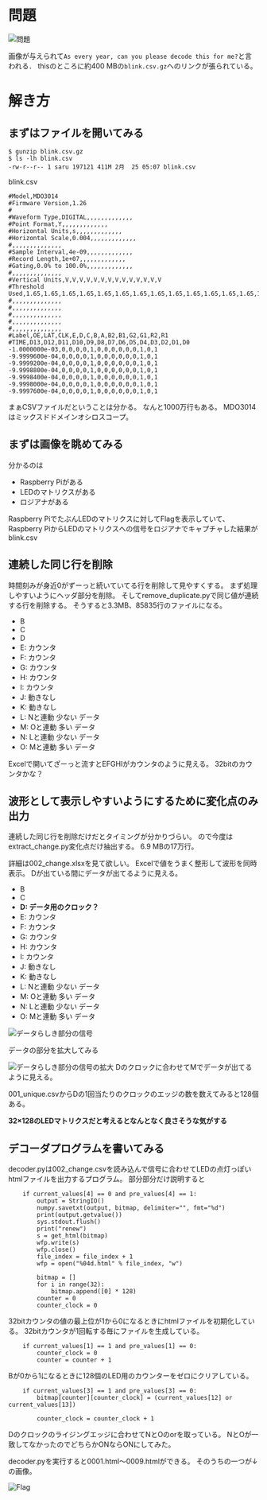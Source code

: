 # 問題


![問題](./001_problem.jpg) 


画像が与えられて```As every year, can you please decode this for me?```と言われる．
thisのところに約400 MBの```blink.csv.gz```へのリンクが張られている。


# 解き方


## まずはファイルを開いてみる
```
$ gunzip blink.csv.gz
$ ls -lh blink.csv
-rw-r--r-- 1 saru 197121 411M 2月  25 05:07 blink.csv

```

blink.csv

```
#Model,MDO3014
#Firmware Version,1.26
#
#Waveform Type,DIGITAL,,,,,,,,,,,,,
#Point Format,Y,,,,,,,,,,,,,
#Horizontal Units,s,,,,,,,,,,,,,
#Horizontal Scale,0.004,,,,,,,,,,,,,
#,,,,,,,,,,,,,,
#Sample Interval,4e-09,,,,,,,,,,,,,
#Record Length,1e+07,,,,,,,,,,,,,
#Gating,0.0% to 100.0%,,,,,,,,,,,,,
#,,,,,,,,,,,,,,
#Vertical Units,V,V,V,V,V,V,V,V,V,V,V,V,V,V
#Threshold Used,1.65,1.65,1.65,1.65,1.65,1.65,1.65,1.65,1.65,1.65,1.65,1.65,1.65,1.65
#,,,,,,,,,,,,,,
#,,,,,,,,,,,,,,
#,,,,,,,,,,,,,,
#,,,,,,,,,,,,,,
#,,,,,,,,,,,,,,
#Label,OE,LAT,CLK,E,D,C,B,A,B2,B1,G2,G1,R2,R1
#TIME,D13,D12,D11,D10,D9,D8,D7,D6,D5,D4,D3,D2,D1,D0
-1.0000000e-03,0,0,0,0,1,0,0,0,0,0,0,1,0,1
-9.9999600e-04,0,0,0,0,1,0,0,0,0,0,0,1,0,1
-9.9999200e-04,0,0,0,0,1,0,0,0,0,0,0,1,0,1
-9.9998800e-04,0,0,0,0,1,0,0,0,0,0,0,1,0,1
-9.9998400e-04,0,0,0,0,1,0,0,0,0,0,0,1,0,1
-9.9998000e-04,0,0,0,0,1,0,0,0,0,0,0,1,0,1
-9.9997600e-04,0,0,0,0,1,0,0,0,0,0,0,1,0,1
```

まぁCSVファイルだということは分かる。
なんと1000万行もある。
MDO3014はミックスドドメインオシロスコープ。

## まずは画像を眺めてみる

分かるのは
- Raspberry Piがある
- LEDのマトリクスがある
- ロジアナがある

Raspberry PiでたぶんLEDのマトリクスに対してFlagを表示していて、Raspberry PiからLEDのマトリクスへの信号をロジアナでキャプチャした結果がblink.csv

## 連続した同じ行を削除

時間刻みが身近0がずーっと続いていてる行を削除して見やすくする。
まず処理しやすいようにヘッダ部分を削除。
そしてremove_duplicate.pyで同じ値が連続する行を削除する。
そうすると3.3MB、85835行のファイルになる。

- B
- C
- D
- E: カウンタ
- F: カウンタ
- G: カウンタ
- H: カウンタ
- I: カウンタ
- J: 動きなし
- K: 動きなし
- L: Nと連動 少ない データ
- M: Oと連動 多い データ
- N: Lと連動 少ない データ
- O: Mと連動 多い データ

Excelで開いてざーっと流すとEFGHIがカウンタのように見える。
32bitのカウンタかな？

## 波形として表示しやすいようにするために変化点のみ出力

連続した同じ行を削除だけだとタイミングが分かりづらい。
ので今度はextract_change.py変化点だけ抽出する。
6.9 MBの17万行。

詳細は002_change.xlsxを見て欲しい。
Excelで値をうまく整形して波形を同時表示。
Dが出ている間にデータが出てるように見える。

- B
- C
- **D: データ用のクロック？**
- E: カウンタ
- F: カウンタ
- G: カウンタ
- H: カウンタ
- I: カウンタ
- J: 動きなし
- K: 動きなし
- L: Nと連動 少ない データ
- M: Oと連動 多い データ
- N: Lと連動 少ない データ
- O: Mと連動 多い データ


![データらしき部分の信号](./002_data_wave.jpg)

データの部分を拡大してみる

![データらしき部分の信号の拡大](./003_data_up.jpg)
Dのクロックに合わせてMでデータが出てるように見える。

001_unique.csvからDの1回当たりのクロックのエッジの数を数えてみると128個ある。

**32×128のLEDマトリクスだと考えるとなんとなく良さそうな気がする**

## デコーダプログラムを書いてみる


decoder.pyは002_change.csvを読み込んで信号に合わせてLEDの点灯っぽいhtmlファイルを出力するプログラム。
部分部分だけ説明すると

```
    if current_values[4] == 0 and pre_values[4] == 1:
        output = StringIO()
        numpy.savetxt(output, bitmap, delimiter="", fmt="%d")
        print(output.getvalue())
        sys.stdout.flush()
        print("renew")
        s = get_html(bitmap)
        wfp.write(s)
        wfp.close()
        file_index = file_index + 1
        wfp = open("%04d.html" % file_index, "w")
        
        bitmap = []
        for i in range(32):
            bitmap.append([0] * 128)
        counter = 0
        counter_clock = 0
```
32bitカウンタの値の最上位が1から0になるときにhtmlファイルを初期化している。
32bitカウンタが1回転する毎にファイルを生成している。

```
    if current_values[1] == 1 and pre_values[1] == 0:
        counter_clock = 0
        counter = counter + 1
```
Bが0から1になるときに128個のLED用のカウンターをゼロにクリアしている。


```
    if current_values[3] == 1 and pre_values[3] == 0:
        bitmap[counter][counter_clock] = (current_values[12] or current_values[13])
    
        counter_clock = counter_clock + 1
```

Dのクロックのライジングエッジに合わせてNとOのorを取っている。
NとOが一致してなかったのでどちらかONならONにしてみた。

decoder.pyを実行すると0001.html～0009.htmlができる。
そのうちの一つが↓の画像。

![Flag](./004_flag.jpg)


